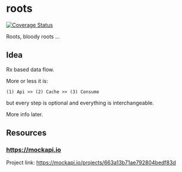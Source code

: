 # roots

[![Coverage Status](https://coveralls.io/repos/github/ranapat/roots/badge.svg?branch=main)](https://coveralls.io/github/ranapat/roots?branch=main)

Roots, bloody roots ...

## Idea

Rx based data flow.

More or less it is:

```
(1) Api >> (2) Cache >> (3) Consume
```

but every step is optional and everything is interchangeable.

More info later.

## Resources

### https://mockapi.io

Project link: https://mockapi.io/projects/663a13b71ae792804bedf83d